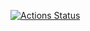 [![Actions Status](https://github.com/Myakot/hexlet_pytest/workflows/hello-world/badge.svg)](https://github.com/Myakot/hexlet_pytest/actions)
